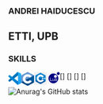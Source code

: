 ### ANDREI HAIDUCESCU

## ETTI, UPB

### SKILLS

[<img align="left" alt="Visual Studio Code" width="26px" src="https://raw.githubusercontent.com/github/explore/80688e429a7d4ef2fca1e82350fe8e3517d3494d/topics/visual-studio-code/visual-studio-code.png" />]
[<img align="left" alt="C language" width="26px" src="images\C_language.png" />]
[<img align="left" alt="C++ language" width="26px" src="images\Cpp_language.png" />]
[<img align="left" alt="Lua language" width="26px" src="images\Lua_language.png" />]


![Anurag's GitHub stats](https://github-readme-stats.vercel.app/api?username=snouragan&show_icons=true&theme=cobalt)

[thingiverse]: https://www.thingiverse.com/snou/designs

